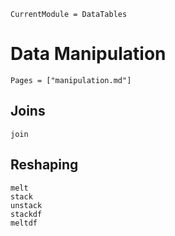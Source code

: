 ```@meta
CurrentModule = DataTables
```

# Data Manipulation

```@index
Pages = ["manipulation.md"]
```

## Joins

```@docs
join
```

## Reshaping

```@docs
melt
stack
unstack
stackdf
meltdf
```
